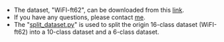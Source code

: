 * The dataset, "WiFI-ft62", can be downloaded from this [link](https://pan.baidu.com/s/1JPqWY0-UPUT-sC-D9C6Rkg?pwd=xl66).
* If you have any questions, please contact [me](mailto:geminixl615@gmail.com).
* The "[split_dataset.py](./split_dataset.py)" is used to split the origin 16-class dataset (WiFI-ft62) into a 10-class dataset and a 6-class dataset.
